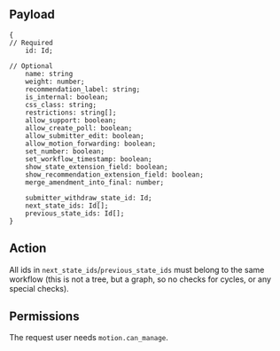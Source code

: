 ## Payload
```
{
// Required
    id: Id;

// Optional
    name: string
    weight: number;
    recommendation_label: string;
    is_internal: boolean;
    css_class: string;
    restrictions: string[];
    allow_support: boolean;
    allow_create_poll: boolean;
    allow_submitter_edit: boolean;
    allow_motion_forwarding: boolean;
    set_number: boolean;
    set_workflow_timestamp: boolean;
    show_state_extension_field: boolean;
    show_recommendation_extension_field: boolean;
    merge_amendment_into_final: number;

    submitter_withdraw_state_id: Id;
    next_state_ids: Id[];
    previous_state_ids: Id[];
}
```

## Action
All ids in `next_state_ids`/`previous_state_ids` must belong to the same workflow (this is not a tree, but a graph, so no checks for cycles, or any special checks).

## Permissions
The request user needs `motion.can_manage`.
